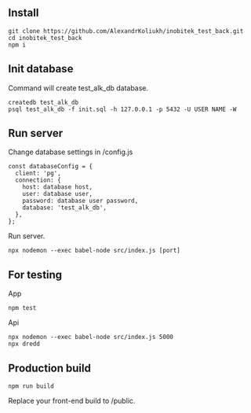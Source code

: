 <h2>Install</h2>

    git clone https://github.com/AlexandrKoliukh/inobitek_test_back.git
    cd inobitek_test_back
    npm i

<h2>Init database</h2>

Command will create test_alk_db database. 

    createdb test_alk_db
    psql test_alk_db -f init.sql -h 127.0.0.1 -p 5432 -U USER NAME -W

<h2>Run server</h2>

Change database settings in /config.js

    const databaseConfig = {
      client: 'pg',
      connection: {
        host: database host,
        user: database user,
        password: database user password,
        database: 'test_alk_db',
      },
    };
    
Run server.

    npx nodemon --exec babel-node src/index.js [port]

<h2>For testing</h2>

App

    npm test

Api

    npx nodemon --exec babel-node src/index.js 5000
    npx dredd
    
<h2>Production build</h2>

    npm run build
    
Replace your front-end build to /public.
